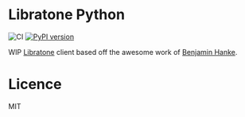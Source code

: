 # Libratone Python

![CI](https://github.com/inverse/python-libratone/workflows/CI/badge.svg)
[![PyPI version](https://badge.fury.io/py/libratone.svg)](https://badge.fury.io/py/libratone)

WIP [Libratone][1] client based off the awesome work of [Benjamin Hanke][0].

# Licence

MIT

[0]: https://benjaminhanke.de/baublog/technik/libratone-zipp-wlan-lautsprecher-in-loxone-einbinden/
[1]: https://www.libratone.com/
